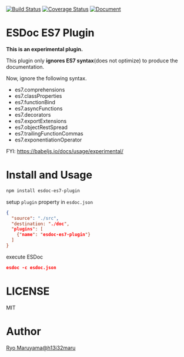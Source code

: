 [![Build Status](https://travis-ci.org/esdoc/esdoc-es7-plugin.svg?branch=master)](https://travis-ci.org/esdoc/esdoc-es7-plugin)
[![Coverage Status](https://coveralls.io/repos/esdoc/esdoc-es7-plugin/badge.svg)](https://coveralls.io/r/esdoc/esdoc-es7-plugin)
[![Document](https://doc.esdoc.org/github.com/esdoc/esdoc-es7-plugin/badge.svg)](https://doc.esdoc.org/github.com/esdoc/esdoc-es7-plugin)

# ESDoc ES7 Plugin
**This is an experimental plugin.**

This plugin only **ignores ES7 syntax**(does not optimize) to produce the documentation.

Now, ignore the following syntax.

- es7.comprehensions
- es7.classProperties
- es7.functionBind
- es7.asyncFunctions
- es7.decorators
- es7.exportExtensions
- es7.objectRestSpread
- es7.trailingFunctionCommas
- es7.exponentiationOperator

FYI: https://babeljs.io/docs/usage/experimental/

# Install and Usage
```sh
npm install esdoc-es7-plugin
```

setup ``plugin`` property in ``esdoc.json``

```json
{
  "source": "./src",
  "destination: "./doc",
  "plugins": [
    {"name": "esdoc-es7-plugin"}
  ]
}
```

execute ESDoc

```json
esdoc -c esdoc.json
```

# LICENSE
MIT

# Author
[Ryo Maruyama@h13i32maru](https://twitter.com/h13i32maru)
